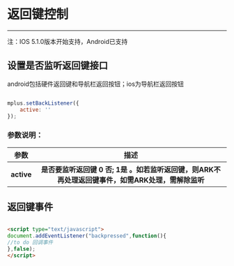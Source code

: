# 返回键控制

---
注：IOS 5.1.0版本开始支持，Android已支持

<h2 id="cid_0">设置是否监听返回键接口</h2>

android包括硬件返回键和导航栏返回按钮；ios为导航栏返回按钮

```JavaScript

mplus.setBackListener({
    active: '' 
});

```
### 参数说明：

<table>
  <tr>
    <th>参数</th>
    <th>描述</th>
  </tr>
  <tr>
    <th>active</th>
    <th>是否要监听返回键 0 否; 1是 。如若监听返回键，则ARK不再处理返回键事件，如需ARK处理，需解除监听</th>
  </tr>
</table>

<h2 id="cid_0">返回键事件</h2>

```html

<script type="text/javascript">
document.addEventListener("backpressed",function(){
//to do 回调事件
},false);
</script>

```
